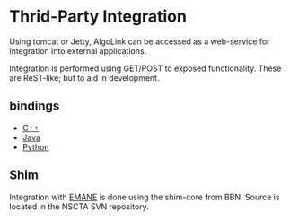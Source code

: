 # Thrid-Party Integration

Using tomcat or Jetty, AlgoLink can be accessed as a web-service for integration into external applications.

Integration is performed using GET/POST to exposed functionality. These are ReST-like; but to aid in development.

## bindings

- [C++](Cpp/)
- [Java](Java/)
- [Python](Python/)

## Shim

Integration with [EMANE](http://www.nrl.navy.mil/itd/ncs/products/emane) is done using the shim-core from BBN.  Source is located in the NSCTA SVN repository.
